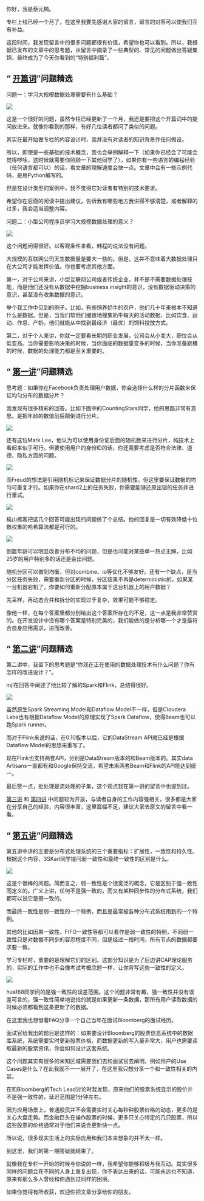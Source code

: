 你好，我是蔡元楠。

专栏上线已经一个月了，在这里我要先感谢大家的留言，留言的对答可以使我们互有补益。

这段时间，我发现留言中的很多问题都很有价值，希望你也可以看到。所以，我根据已发布的文章中的思考题，从留言中摘录了一些典型的、常见的问题做出答疑集锦，最终成为了今天你看到的“特别福利篇”。

## “ [开篇词](https://time.geekbang.org/column/article/90067)”问题精选

问题一：学习大规模数据处理需要有什么基础？

![](https://static001.geekbang.org/resource/image/a6/05/a6b4f451fde7e70d80649889d4d9b005.jpg?wh=1057*1453)

这是一个很好的问题，虽然专栏已经更新了一个月，我还是要把这个开篇词中的提问放进来。就像你看到的那样，有好几位读者都问了类似的问题。

其实在最开始做专栏的内容设计时，我并没有对读者的知识背景作任何假设。

所以，即使是一些基础的技术概念，我也会举例解释一下（如果你已经会了可能会觉得啰嗦，这时候就需要你照顾一下其他同学了）。如果你有一些语言的编程经验（任何语言都可以）的话，看文章的理解速度会快一点。文章中会有一些示例代码，是用Python编写的。

但是在设计类型的案例中，我不觉得它对读者有特别的技术要求。

希望你在后面的阅读中提出建议，告诉我有哪些地方我讲得不够清楚，或者解释的过多，我会适当调整内容。

问题二：小型公司程序员学习大规模数据处理的意义？

![](https://static001.geekbang.org/resource/image/76/8c/763eefc53ce0e3c4ce07240328c8358c.jpg?wh=1125*890)

这个问题问得很好。以客观条件来看，韩程的说法没有问题。

大规模的互联网公司天生数据量是要大一些的。但是，这并不意味着大数据处理只在大公司才能发挥价值。你也要考虑其他方面。

第一，对于公司来讲，小型互联网公司或者传统企业，并不是不需要数据处理技能，而是他们还没有从数据中挖掘business insight的意识，没有数据驱动决策的意识，甚至没有收集数据的意识。

举个我工作中见到的例子。比如，有些饲养奶牛的农户，他们几十年来根本不知道什么是数据。但是，当我们帮他们细致地搜集奶牛每天的活动数据，比如饮食、运动、作息、产奶，他们就能从中找到最经济（最优）的饲料投放方式。

第二，对于个人来讲，你就一定要看长期的职业发展，公司会从小变大，职位会从低变高。当你需要影响决策的时候，当你面临的数据量变多的时候，当你准备跳槽的时候，数据的处理能力都是至关重要的。

## “ [第一讲](https://time.geekbang.org/column/article/90081)”问题精选

思考题：如果你在Facebook负责处理用户数据，你会选择什么样的分片函数来保证均匀分布的数据分片？

我发现有很多精彩的回答。比如下图中的CountingStars同学，他的思路非常有意思。是把年龄的数值前后颠倒进行分片。

![](https://static001.geekbang.org/resource/image/ba/33/bae98a0e4b3c21418dd769fe96532433.jpg?wh=1125*378)

还有这位Mark Lee，他认为可以使用身份证后面的随机数来进行分片，纯技术上看起来似乎可行。但要使用用户的身份ID的话，你还需要考虑是否符合法律、道德、隐私方面的问题。

![](https://static001.geekbang.org/resource/image/a0/60/a079de51a78ea36f01bde3a30da5a560.jpg?wh=1125*460)

而Freud的想法是引用随机标记来保证数据分片的随机性。但这里要保证数据的均匀可重复才行。如果你在shard2上的任务失败，你需要能够还原出错的任务并进行重试。

![](https://static001.geekbang.org/resource/image/ba/cc/ba4a945178f382ea11f4e32d24d7dacc.jpg?wh=1125*891)

榣山樵客把这几个回答可能出现的问题做了个总结。他的回复是一切有效降低十位数权重的哈希算法都是可行的。

![](https://static001.geekbang.org/resource/image/fe/05/fe092ac4cf0ae0d9562c0a1796460605.jpg?wh=1124*1510)

倒置年龄可以明显改善分布不均的问题，但是也可能对某些单一热点无解，比如25岁的用户特别多的话还是会出问题。

随机分区可以做到均衡，但对combine、io等优化不够友好。还有一个缺点，是当分区任务失败，需要重新分区的时候，分区结果不再是deterministic的。如果某一台机器宕机了，你要如何重新分配原本属于这台机器上的用户数据？

先采样，再动态合并和拆分的实现过于复杂，效果可能不够稳定。

像他一样，在每个答案里都分别给出这个答案所存在的不足，这一点是我非常赞赏的。在开发设计中没有哪个答案是特别完美的，我们能做的是分析哪一个才是最符合自身应用需求，进而改善。

## “ [第二讲](https://time.geekbang.org/column/article/90533)”问题精选

第二讲中，我留下的思考题是“你现在正在使用的数据处理技术有什么问题？你有怎样的改进设计？”。

mjl在回答中阐述了他比较了解的Spark和Flink，总结得很好。

![](https://static001.geekbang.org/resource/image/ca/68/ca8501842f112eea2ae8e8c4d8ed6d68.jpg?wh=1125*1681)

虽然原生Spark Streaming Model和Dataflow Model不一样，但是Cloudera Labs也有根据Dataflow Model的原理实现了Spark Dataflow，使得Beam也可以跑Spark runner。

而对于Flink来说的话，在0.10版本以后，它的DataStream API就已经是根据Dataflow Model的思想来重写了。

现在Flink也支持两套API，分别是DataStream版本的和Beam版本的。其实data Artisans一直都有和Google保持交流，希望未来两套Beam和Flink的API能达到统一。

最后赞一点，批处理是流处理的子集，这个观点我在第一讲的留言中也提到过。

[第三讲](https://time.geekbang.org/column/article/91125) 和 [第四讲](https://time.geekbang.org/column/article/91166) 中问题较为开放，与读者自身的工作内容强相关，很多都是大家在分享自己的经验，内容很丰富，这里篇幅不足，建议大家去原文的留言中看一看。

## “ [第五讲](https://time.geekbang.org/column/article/91647)”问题精选

第五讲中讲的主要是分布式处理系统的三个重要指标：扩展性，一致性和持久性。根据这个内容，3SKarl同学提问弱一致性和最终一致性的区别是什么。

![](https://static001.geekbang.org/resource/image/d9/a4/d9d1829450683fbe555674c11dec61a4.jpg?wh=1125*1006)

这是个很棒的问题。简而言之，弱一致性是个很宽泛的概念，它是区别于强一致性而定义的。广义上讲，任何不是强一致的，而又有某种同步性的分布式系统，我们都可以说它是弱一致的。

而最终一致性是弱一致性的一个特例，而且是最常被各种分布式系统用到的一个特例。

其他的比如因果一致性、FIFO一致性等都可以看作是弱一致性的特例，不同弱一致性只是对数据不同步的容忍程度不同，但是经过一段时间，所有节点的数据都要求要一致。

学习专栏时，重要的是理解它们的区别。这部分知识是为了后边讲CAP理论服务的，实际的工作中也不会像考试考概念题一样，让你背写这些一致性的定义。

![](https://static001.geekbang.org/resource/image/4a/54/4a5e3922d78ec17c269691cc49869e54.jpg?wh=1125*881)

hua168同学问的是强一致性的误差范围。这个问题非常有趣，强一致性并没有误差可言的，强一致性简单地说指的就是如果更新一条数据，那所有用户读取数据的时候必须都看到这条更新了的数据。

在这里我也想借着FAQ分享一个自己当年在面试Bloomberg的面试经历。

面试官给我出的题目是这样的：如果要设计Bloomberg的股票信息系统中的数据库系统，系统需要实时更新股票价格，而数据更新的写入量非常大，用户也需要读取最新的股票资讯，你会如何设计这套系统。

这个问题其实有很多的未知区域需要我们去和面试官去阐明，例如用户的Use Cases是什么？在此我就不一一展开了，在这里我只想分享一个和一致性相关的内容。

在和Bloomberg的Tech Lead讨论时我发现，原来他们的股票系统显示的股价并不是强一致性的，延迟范围是1分钟左右。

因为应用场景上，普通股民并不会需要实时关心每秒钟股票价格的动态，更多的是关心大盘走势。而金融巨头在操作股票的时候，更多只关心特定的几只股票，所以这些股票的价格通常对于他们来说会更新快一点。

所以说，很多现实生活上的实际应用和我们本来想象的并不太一样。

到这里，我们的第一期答疑就结束了。

就像我在专栏一开始的时候与你说的一样，我希望你能够积极与我互动。其实很多同样的问题会在不同的人身上重复出现，你不表达出来的话，可能永远也不知道，原来有那么多人曾经和你遇到过同样的困境。

如果你觉得有所收获，欢迎你把文章分享给你的朋友。